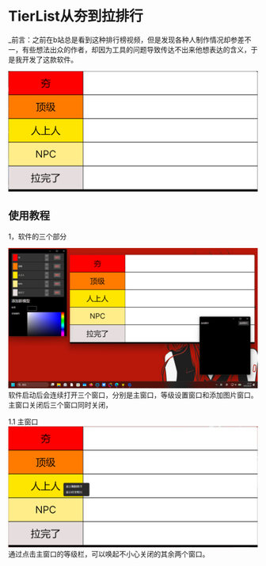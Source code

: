 ﻿# **TierList**从夯到拉排行
_前言：之前在b站总是看到这种排行榜视频，但是发现各种人制作情况却参差不一，有些想法出众的作者，却因为工具的问题导致传达不出来他想表达的含义，于是我开发了这款软件。


![](BestToGarbage/images/tier_lis.png)

## 使用教程
1，软件的三个部分


![](BestToGarbage/images/1_total.png)
软件启动后会连续打开三个窗口，分别是主窗口，等级设置窗口和添加图片窗口。
主窗口关闭后三个窗口同时关闭，

1.1 主窗口
![1_main_window.png](BestToGarbage/images%2F1_main_window.png)
通过点击主窗口的等级栏，可以唤起不小心关闭的其余两个窗口。

